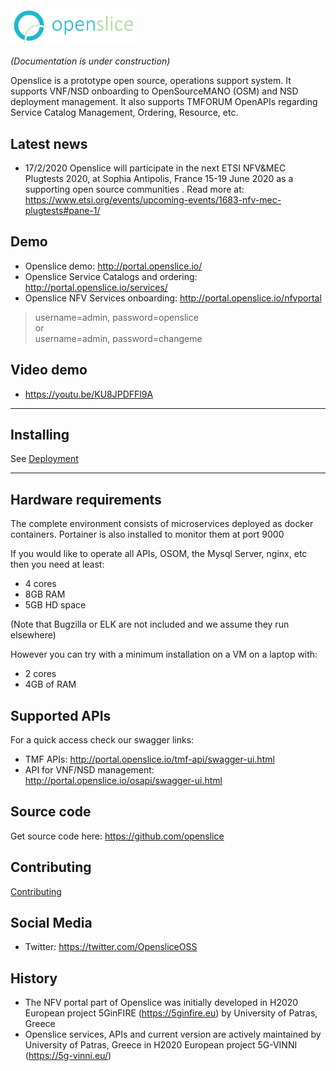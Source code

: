 <img src="images/openslice_logo.png" alt="drawing" width="200"/>

*(Documentation is under construction)*

Openslice is a prototype open source, operations support system. It supports VNF/NSD onboarding to OpenSourceMANO (OSM) and NSD deployment management. It also supports TMFORUM OpenAPIs regarding Service Catalog Management, Ordering, Resource, etc.


## Latest news

* 17/2/2020 Openslice will participate in the next ETSI NFV&MEC Plugtests 2020, at Sophia Antipolis, France  15-19 June 2020 as a supporting open source communities . Read more at: <https://www.etsi.org/events/upcoming-events/1683-nfv-mec-plugtests#pane-1/> 

## Demo

* Openslice demo: <http://portal.openslice.io/>
* Openslice Service Catalogs and ordering: <http://portal.openslice.io/services/>
* Openslice NFV Services onboarding: <http://portal.openslice.io/nfvportal>
> username=admin, password=openslice <br> or <br>username=admin, password=changeme


## Video demo

* <https://youtu.be/KU8JPDFFl9A>

---

## Installing

See [Deployment](./deployment.md)

---

## Hardware requirements

The complete environment consists of  microservices deployed as docker containers. Portainer is also installed to monitor them at port 9000

If you would like to operate all APIs, OSOM, the Mysql Server, nginx, etc then you need at least:

- 4 cores
- 8GB RAM
- 5GB HD space

(Note that Bugzilla or ELK are not included and we assume they run elsewhere)

However you can try with a minimum installation on a VM on a laptop with:

- 2 cores
- 4GB of RAM  

 

## Supported APIs

For a quick access check our swagger links:

* TMF APIs: <http://portal.openslice.io/tmf-api/swagger-ui.html>
* API for VNF/NSD management: <http://portal.openslice.io/osapi/swagger-ui.html>

## Source code

Get source code here: <https://github.com/openslice>

## Contributing

[Contributing](./contributing/developing.md)

## Social Media

* Twitter: <https://twitter.com/OpensliceOSS>

## History

* The NFV portal part of Openslice was initially developed in H2020 European project 5GinFIRE (https://5ginfire.eu)  by University of Patras, Greece
* Openslice services, APIs and current version are actively maintained by University of Patras, Greece in H2020 European project 5G-VINNI (https://5g-vinni.eu/)



